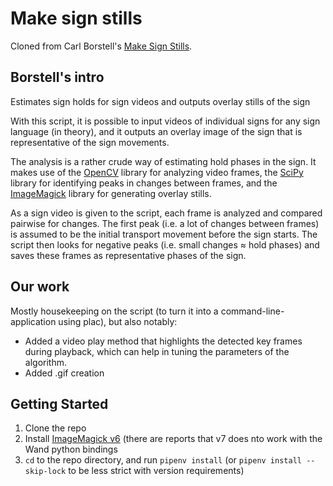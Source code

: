 # Make sign stills
Cloned from Carl Borstell's [Make Sign
Stills](https://github.com/borstell/make_sign_stills).

## Borstell's intro
Estimates sign holds for sign videos and outputs overlay stills of the sign

With this script, it is possible to input videos of individual signs for any sign language (in theory), and it outputs an overlay image of the sign that is representative of the sign movements. 

The analysis is a rather crude way of estimating hold phases in the sign. It makes use of the [OpenCV](https://opencv.org) library for analyzing video frames, the [SciPy](https://www.scipy.org) library for identifying peaks in changes between frames, and the [ImageMagick](https://www.imagemagick.org) library for generating overlay stills.

As a sign video is given to the script, each frame is analyzed and compared pairwise for changes. The first peak (i.e. a lot of changes between frames) is assumed to be the initial transport movement before the sign starts. The script then looks for negative peaks (i.e. small changes ≈ hold phases) and saves these frames as representative phases of the sign. 

## Our work
Mostly housekeeping on the script (to turn it into a
command-line-application using plac), but also notably:

- Added a video play method that highlights the detected key frames
  during playback, which can help in tuning the parameters of the
  algorithm.
- Added .gif creation


## Getting Started
1. Clone the repo
2. Install [ImageMagick
   v6](https://legacy.imagemagick.org/script/index.php) (there are
   reports that v7 does nto work with the Wand python bindings
3. `cd` to the repo directory, and run `pipenv install` (or `pipenv
   install --skip-lock` to be less strict with version requirements)
